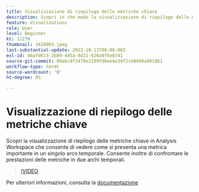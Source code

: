 ```yaml
---
title: Visualizzazione di riepilogo delle metriche chiave
description: Scopri in che modo la visualizzazione di riepilogo delle metriche chiave consente di vedere come si presenta una metrica importante in un singolo arco temporale.
feature: Visualizations
role: User
level: Beginner
kt: 11270
thumbnail: 3410003.jpeg
last-substantial-update: 2022-10-11T00:00:00Z
exl-id: 46afd613-2b89-445a-8d21-626a8f5e8741
source-git-commit: 00abc8f2470e2199fdbee4e34f2cb8949a8918b1
workflow-type: tm+mt
source-wordcount: '0'
ht-degree: 0%

---
```


# Visualizzazione di riepilogo delle metriche chiave

Scopri la visualizzazione di riepilogo delle metriche chiave in Analysis Workspace che consente di vedere come si presenta una metrica importante in un singolo arco temporale. Consente inoltre di confrontare le prestazioni delle metriche in due archi temporali.

>[!VIDEO](https://video.tv.adobe.com/v/3410003/?quality=12&learn=on)

Per ulteriori informazioni, consulta la [documentazione](https://experienceleague.adobe.com/docs/analytics/analyze/analysis-workspace/visualizations/key-metric.html?lang=it)
